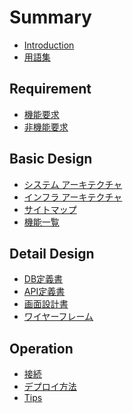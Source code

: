 # Summary

<!-- トップページ -->
* [Introduction](README.md)
* [用語集](00_introduction/ubiquitous.md)

## Requirement
* [機能要求](10_requirement/req_requirement.md)
* [非機能要求](10_requirement/req_nonfunctional_requirement.md)

## Basic Design
<!-- 基本設計 -->
* [システム アーキテクチャ](40_design/bd/architecture.md)
* [インフラ アーキテクチャ](40_design/bd/infra_architecture.md)
* [サイトマップ](40_design/bd/sitemap.md)
* [機能一覧](40_design/bd/function_list.md)


## Detail Design
<!-- 詳細設計 -->
* [DB定義書](40_design/dd/dd_entity_layout.md)
* [API定義書](40_design/dd/rest_api/index.md)
* [画面設計書](40_design/dd/screen_design.md)
* [ワイヤーフレーム](40_design/dd/wire_frame.md)
    <!-- * [sample](40_design/dd/rest_api/dd_rest_api_sample.md) -->

## Operation
<!-- 操作関連 -->
* [接続](50_operation/connect/connect_index.md)
* [デプロイ方法](50_operation/deploy/deploy_index.md)
* [Tips](50_operation/tips/tips_index.md)


